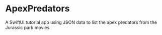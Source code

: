 # ApexPredators

A SwiftUI tutorial app using JSON data to list the apex predators from the Jurassic park movies
